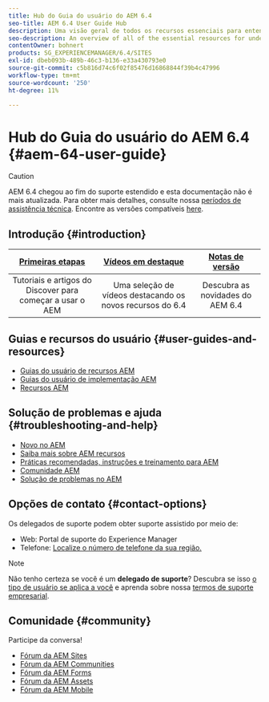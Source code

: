 ```yaml
---
title: Hub do Guia do usuário do AEM 6.4
seo-title: AEM 6.4 User Guide Hub
description: Uma visão geral de todos os recursos essenciais para entender, instalar, gerenciar e usar o AEM 6.4
seo-description: An overview of all of the essential resources for understanding, installing, managing, and using AEM 6.4
contentOwner: bohnert
products: SG_EXPERIENCEMANAGER/6.4/SITES
exl-id: dbeb093b-489b-46c3-b136-e33a430793e0
source-git-commit: c5b816d74c6f02f85476d16868844f39b4c47996
workflow-type: tm+mt
source-wordcount: '250'
ht-degree: 11%

---
```


# Hub do Guia do usuário do AEM 6.4 {#aem-64-user-guide}

>[!CAUTION]
>
>AEM 6.4 chegou ao fim do suporte estendido e esta documentação não é mais atualizada. Para obter mais detalhes, consulte nossa [períodos de assistência técnica](https://helpx.adobe.com/br/support/programs/eol-matrix.html). Encontre as versões compatíveis [here](https://experienceleague.adobe.com/docs/).

## Introdução {#introduction}

| [Primeiras etapas](https://experienceleague.adobe.com/docs/experience-manager-cloud-service/overview/home.html?lang=pt-BR) | [Vídeos em destaque](https://helpx.adobe.com/experience-manager/kt/index/aem-6-5-videos.html) | [Notas de versão](https://helpx.adobe.com/experience-manager/6-5/release-notes.html) |
|:-:|:-:|:-:|
| Tutoriais e artigos do Discover para começar a usar o AEM | Uma seleção de vídeos destacando os novos recursos do 6.4 | Descubra as novidades do AEM 6.4 |

## Guias e recursos do usuário {#user-guides-and-resources}

* [Guias do usuário de recursos AEM](capabilities.md)
* [Guias do usuário de implementação AEM](implementation.md)
* [Recursos AEM](resources.md)

## Solução de problemas e ajuda {#troubleshooting-and-help}

* [Novo no AEM](new.md)
* [Saiba mais sobre AEM recursos](learn.md)
* [Práticas recomendadas, instruções e treinamento para AEM](best-practice.md)
* [Comunidade AEM](community.md)
* [Solução de problemas no AEM](troubleshooting.md)

## Opções de contato {#contact-options}

Os delegados de suporte podem obter suporte assistido por meio de:

* Web: Portal de suporte do Experience Manager
* Telefone: [Localize o número de telefone da sua região.](https://helpx.adobe.com/contact/dma-external/DMACustomeCareRegionalPhoneNumbers.html)

>[!NOTE]
>
>Não tenho certeza se você é um **delegado de suporte**? Descubra se isso [o tipo de usuário se aplica a você](https://helpx.adobe.com/experience-cloud/supported-users.html) e aprenda sobre nossa [termos de suporte empresarial](https://helpx.adobe.com/support/programs/enterprise-support-terms.html).

## Comunidade {#community}

Participe da conversa!

* [Fórum da AEM Sites](http://help-forums.adobe.com/content/adobeforums/en/experience-manager-forum/adobe-experience-manager.html)
* [Fórum da AEM Communities](http://help-forums.adobe.com/content/adobeforums/en/experience-manager-forum/aem-communities.html)
* [Fórum da AEM Forms](http://help-forums.adobe.com/content/adobeforums/en/experience-manager-forum/aem-forms.html)
* [Fórum da AEM Assets](http://help-forums.adobe.com/content/adobeforums/en/experience-manager-forum/aem-assets.html)
* [Fórum da AEM Mobile](http://forums.adobe.com/community/experiencemanagermobile)
